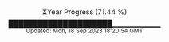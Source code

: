 <p align="center">
⏳Year Progress (71.44 %) <br>
█████████████████████▁▁▁▁▁▁▁▁▁ <br>
<sub>Updated: Mon, 18 Sep 2023 18:20:54 GMT</sub>
</p>

